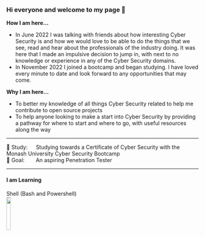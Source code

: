 ### **Hi everyone and welcome to my page** :wave:
**How I am here...** <br />
- In June 2022 I was talking with friends about how interesting Cyber Security is and how we would love to be able to do the things that we see, read and hear about the professionals of the industry doing. It was here that I made an impulsive decision to jump in, with next to no knowledge or experience in any of the Cyber Security domains. <br />
- In November 2022 I joined a bootcamp and began studying. I have loved every minute to date and look forward to any opportunities that may come. 

**Why I am here...** <br />
- To better my knowledge of all things Cyber Security related to help me contribute to open source projects <br />
- To help anyone looking to make a start into Cyber Security by providing a pathway for where to start and where to go, with useful resources along the way


---

🌱 Study: &emsp; Studying towards a Certificate of Cyber Security with the Monash University Cyber Security Bootcamp <br />
:goal_net: Goal: &emsp; &nbsp; An aspiring Penetration Tester

---

#### I am Learning
Shell (Bash and Powershell) <br />
<img src="https://www.python.org/static/img/python-logo.png" width=15% height=15%> <br />
